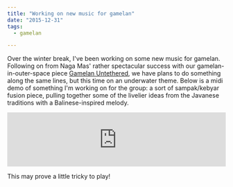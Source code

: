 ```yaml
---
title: "Working on new music for gamelan"
date: "2015-12-31"
tags:
  - gamelan

---
```


Over the winter break, I've been working on some new music for gamelan. Following on from Naga Mas' rather spectacular success with our gamelan-in-outer-space piece [Gamelan Untethered](http://www.nagamas.co.uk/about-us/history/), we have plans to do something along the same lines, but this time on an underwater theme. Below is a midi demo of something I'm working on for the group: a sort of sampak/kebyar fusion piece, pulling together some of the livelier ideas from the Javanese traditions with a Balinese-inspired melody.

<iframe width="100%" height="125" scrolling="no" frameborder="no" allow="autoplay" src="https://w.soundcloud.com/player/?url=https%3A//api.soundcloud.com/tracks/239855894&color=%23ff5500&auto_play=false&hide_related=true&show_comments=true&show_user=true&show_reposts=false&show_teaser=true&visual=true"></iframe>


This may prove a little tricky to play!
